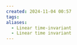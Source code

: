 ```yaml
---
created: 2024-11-04 00:57
tags: 
aliases:
  - Linear time-invariant
  - Linear time invariant
---
```

